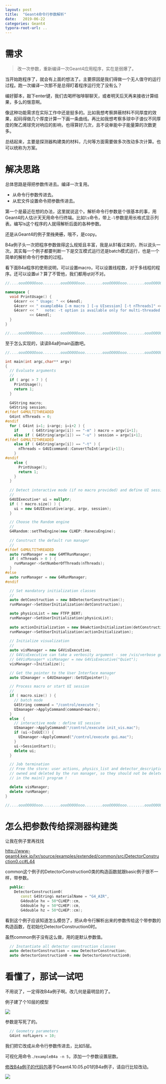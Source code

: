 ```yaml
---
layout: post
title:  "Geant4命令行参数解析"
date:   2019-06-22
categories: Geant4
typora-root-url: ..
---
```


# 需求

> 改一次参数，重新编译一次Geant4应用程序，实在是弱爆了。

当开始跑程序了，就会有上面的想法了。主要原因是我们得做一个无人值守的运行过程。跑一次编译一次那不是总得盯着程序运行完了没有么？

编好脚本，敲下enter键，我们去喝杯咖啡聊聊天，或者明天后天再来接收计算结果，多么的惬意啊。

像这种功能需求在实际工作中还是挺多的。比如我想考察屏蔽材料不同厚度的效果，起码得做几个厚度计算一下画一条曲线。再比如我想考察多球中子谱仪不同厚度的聚乙烯球壳对响应的影响，也得算好几次，且不说单能中子能量算的次数更多。

总结起来，主要是探测器构建类的材料，几何等方面需要做多次改动多次计算。也可以统称为方案。

# 解决思路

总体思路是得把参数传进去。编译一次复用。

- 从命令行参数传进去。
- 从宏文件设置命令把参数传进去。

第一个是最近在想的办法，这里就说这个。解析命令行参数是个很基本的事，用Geant4的人估计天天用命令行终端。比如`ls`命令，带上`-l`参数是用长格式显示列表。编写ls这个程序的人就得解析后面的各种参数。

还是从Geant4的例子里~~找灵感~~，哦不，是copy。

B4a例子头一次把程序参数做得这么规矩且丰富，我是从B1看过来的，所以说头一次。其实每一个例子都要判断一下是交互模式运行还是batch模式运行，也是一个简单的解析命令行参数的过程。

看下面B4a程序的使用说明，可以设置macro，可以设置线程数，对于多线程的程序。还可以设置ui？算了不管他，我们都用qt对不对。

```c++
//....oooOO0OOooo........oooOO0OOooo........oooOO0OOooo........oooOO0OOooo......

namespace {
  void PrintUsage() {
    G4cerr << " Usage: " << G4endl;
    G4cerr << " exampleB4a [-m macro ] [-u UIsession] [-t nThreads]" << G4endl;
    G4cerr << "   note: -t option is available only for multi-threaded mode."
           << G4endl;
  }
}

//....oooOO0OOooo........oooOO0OOooo........oooOO0OOooo........oooOO0OOooo......
```

至于怎么实现的，读读B4a的main函数吧。

```c++
//....oooOO0OOooo........oooOO0OOooo........oooOO0OOooo........oooOO0OOooo......

int main(int argc,char** argv)
{
  // Evaluate arguments
  //
  if ( argc > 7 ) {
    PrintUsage();
    return 1;
  }
  
  G4String macro;
  G4String session;
#ifdef G4MULTITHREADED
  G4int nThreads = 0;
#endif
  for ( G4int i=1; i<argc; i=i+2 ) {
    if      ( G4String(argv[i]) == "-m" ) macro = argv[i+1];
    else if ( G4String(argv[i]) == "-u" ) session = argv[i+1];
#ifdef G4MULTITHREADED
    else if ( G4String(argv[i]) == "-t" ) {
      nThreads = G4UIcommand::ConvertToInt(argv[i+1]);
    }
#endif
    else {
      PrintUsage();
      return 1;
    }
  }  
  
  // Detect interactive mode (if no macro provided) and define UI session
  //
  G4UIExecutive* ui = nullptr;
  if ( ! macro.size() ) {
    ui = new G4UIExecutive(argc, argv, session);
  }

  // Choose the Random engine
  //
  G4Random::setTheEngine(new CLHEP::RanecuEngine);
  
  // Construct the default run manager
  //
#ifdef G4MULTITHREADED
  auto runManager = new G4MTRunManager;
  if ( nThreads > 0 ) { 
    runManager->SetNumberOfThreads(nThreads);
  }  
#else
  auto runManager = new G4RunManager;
#endif

  // Set mandatory initialization classes
  //
  auto detConstruction = new B4DetectorConstruction();
  runManager->SetUserInitialization(detConstruction);

  auto physicsList = new FTFP_BERT;
  runManager->SetUserInitialization(physicsList);
    
  auto actionInitialization = new B4aActionInitialization(detConstruction);
  runManager->SetUserInitialization(actionInitialization);
  
  // Initialize visualization
  //
  auto visManager = new G4VisExecutive;
  // G4VisExecutive can take a verbosity argument - see /vis/verbose guidance.
  // G4VisManager* visManager = new G4VisExecutive("Quiet");
  visManager->Initialize();

  // Get the pointer to the User Interface manager
  auto UImanager = G4UImanager::GetUIpointer();

  // Process macro or start UI session
  //
  if ( macro.size() ) {
    // batch mode
    G4String command = "/control/execute ";
    UImanager->ApplyCommand(command+macro);
  }
  else  {  
    // interactive mode : define UI session
    UImanager->ApplyCommand("/control/execute init_vis.mac");
    if (ui->IsGUI()) {
      UImanager->ApplyCommand("/control/execute gui.mac");
    }
    ui->SessionStart();
    delete ui;
  }

  // Job termination
  // Free the store: user actions, physics_list and detector_description are
  // owned and deleted by the run manager, so they should not be deleted 
  // in the main() program !

  delete visManager;
  delete runManager;
}

//....oooOO0OOooo........oooOO0OOooo........oooOO0OOooo........oooOO0OOooo.....

```



# 怎么把参数传给探测器构建类

让我在例子里再找找

<http://www-geant4.kek.jp/lxr/source/examples/extended/common/src/DetectorConstruction0.cc#L44>

common这个例子的DetectorConstruction0类的构造函数就跟basic例子很不一样，带参数。

```c++
  public:
    DetectorConstruction0(
       const G4String& materialName = "G4_AIR",
       G4double hx = 50*CLHEP::cm, 
       G4double hy = 50*CLHEP::cm, 
       G4double hz = 50*CLHEP::cm);
```

看到这个例子应该知道怎么模仿了，把从命令行解析出来的参数传给这个带参数的构造函数，在初始化DetectorConstruction0时。

虽然common例子没有这么做，用的是默认参数值。

```c++
  // Instantiate all detector construction classes
  auto detectorConstruction = new DetectorConstruction;
  auto detectorConstruction0 = new DetectorConstruction0;
```

# 看懂了，那试一试吧

不用说了，一定得改B4a例子啊。改几何是最明显的了。

例子建了个10层的模型

![](/image/layer10.png)

参数是写死了的。

```c++
  // Geometry parameters
  G4int nofLayers = 10;
```

我们把它改成从命令行参数传进去，比如5层。

可视化用命令`./exampleB4a -n 5`，添加一个参数设置层数。

[修改B4a例子的代码包](/zip/B4a_Geant4.10.5.p01.zip)基于Geant4.10.05.p01的B4a例子，请自行比较改动。

![](/image/layer5.png)


